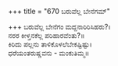 +++
title = "670 ಬರುವೆಲ್ಲ ಬೇನೆಗಮ್"

+++
ಬರುವೆಲ್ಲ ಬೇನೆಗಂ ಮದ್ದನಾರಿರಿಸಿಹರು?।  
ನರರ ಕೀಳ್ತನಕೆಲ್ಲ ಪರಿಹಾರವೆಂತು?॥  
ಕಿರಿದು ಪಲ್ಲನು ತಾಳಿಕೊಳಲೆಬೇಕಷ್ಟಿಷ್ಟು।  
ಧರೆಯಂತರುಷ್ಣವನು - ಮಂಕುತಿಮ್ಮ॥  
